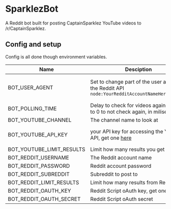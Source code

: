 # SparklezBot

A Reddit bot built for posting CaptainSparklez YouTube videos to /r/CaptainSparklez.

## Config and setup
Config is all done though environment variables.

| Name | Desciption | Default |
|------|------------|---------|
| BOT_USER_AGENT | Set to change part of the user agent for the Reddit API `node:YourRedditAccountNameHere:v1.0.0` | defauts to the Reddit account name |
| BOT_POLLING_TIME | Delay to check for videos again, or set to 0 to not check again, in miliseconds | 60000 |
| BOT_YOUTUBE_CHANNEL | The channel name to look at | YouTubeDev |
| BOT_YOUTUBE_API_KEY | your API key for accessing the YouTube API, get one [here](https://developers.google.com/) | No default, set it or I don't start! |
| BOT_YOUTUBE_LIMIT_RESULTS | Limit how many results you get from YT | 5 |
| BOT_REDDIT_USERNAME | The Reddit account name | No default |
| BOT_REDDIT_PASSWORD | Reddit account password | No default |
| BOT_REDDIT_SUBREDDIT | Subreddit to post to | BotTest |
| BOT_REDDIT_LIMIT_RESULTS | Limit how many results from Reddit | 50 |
| BOT_REDDIT_OAUTH_KEY | Reddit Script oAuth key, get one [here](https://www.reddit.com/prefs/apps/) | No default |
| BOT_REDDIT_OAUTH_SECRET | Reddit Script oAuth secret | No default |
